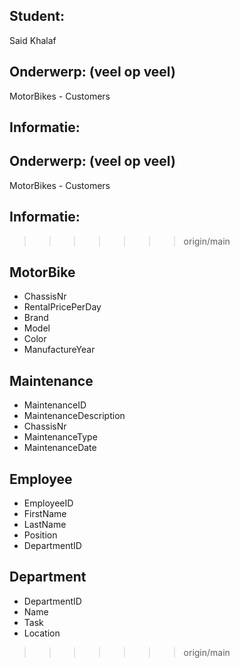 Student:
--------

Said Khalaf 

Onderwerp: (veel op veel)
-------------------------
MotorBikes - Customers 

## Informatie:

Onderwerp: (veel op veel)
-------------------------
MotorBikes - Customers

Informatie:
-----------


>>>>>>> origin/main

## MotorBike
* ChassisNr
* RentalPricePerDay
* Brand
* Model
* Color
* ManufactureYear

## Maintenance
* MaintenanceID
* MaintenanceDescription
* ChassisNr
* MaintenanceType
* MaintenanceDate

## Employee
* EmployeeID
* FirstName
* LastName
* Position
* DepartmentID

## Department
* DepartmentID
* Name
* Task
* Location
>>>>>>> origin/main
